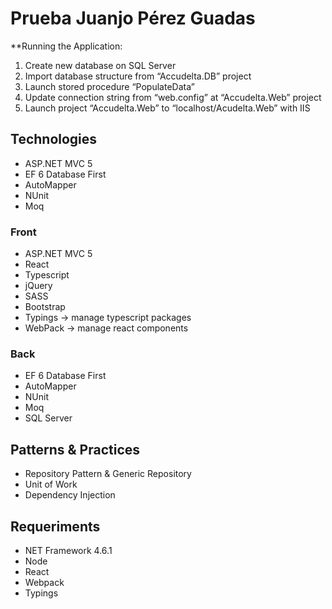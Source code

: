 Prueba Juanjo Pérez Guadas
==========================

**Running the Application:

1. Create new database on SQL Server
2. Import database structure from “Accudelta.DB” project
3. Launch stored procedure “PopulateData”
4. Update connection string from “web.config” at “Accudelta.Web” project
5. Launch project “Accudelta.Web” to “localhost/Acudelta.Web” with IIS

Technologies
------------
* ASP.NET MVC 5
* EF 6 Database First 
* AutoMapper
* NUnit
* Moq

### Front

* ASP.NET MVC 5
* React
* Typescript 
* jQuery
* SASS
* Bootstrap
* Typings -> manage typescript packages
* WebPack -> manage react components

### Back

* EF 6 Database First 
* AutoMapper
* NUnit
* Moq
* SQL Server

Patterns & Practices
---------------------
* Repository Pattern & Generic Repository
* Unit of Work 
* Dependency Injection

Requeriments 
------------
* NET Framework 4.6.1
* Node
* React 
* Webpack
* Typings
